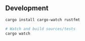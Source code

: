 ## Development

```sh
cargo install cargo-watch rustfmt
```

```sh
# Watch and build sources/tests
cargo watch
```
